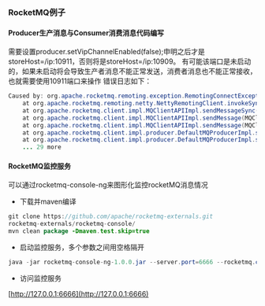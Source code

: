 ### RocketMQ例子

#### Producer生产消息与Consumer消费消息代码编写
需要设置producer.setVipChannelEnabled(false);申明之后才是storeHost=/ip:10911，否则将是storeHost=/ip:10909。
有可能该端口是未启动的，如果未启动将会导致生产者消息不能正常发送，消费者消息也不能正常接收，也就需要使用10911端口来操作
错误日志如下：
``` java
Caused by: org.apache.rocketmq.remoting.exception.RemotingConnectException: connect to <10.0.4.127:10909> failed
	at org.apache.rocketmq.remoting.netty.NettyRemotingClient.invokeSync(NettyRemotingClient.java:359)
	at org.apache.rocketmq.client.impl.MQClientAPIImpl.sendMessageSync(MQClientAPIImpl.java:349)
	at org.apache.rocketmq.client.impl.MQClientAPIImpl.sendMessage(MQClientAPIImpl.java:333)
	at org.apache.rocketmq.client.impl.MQClientAPIImpl.sendMessage(MQClientAPIImpl.java:296)
	at org.apache.rocketmq.client.impl.producer.DefaultMQProducerImpl.sendKernelImpl(DefaultMQProducerImpl.java:693)
	at org.apache.rocketmq.client.impl.producer.DefaultMQProducerImpl.sendDefaultImpl(DefaultMQProducerImpl.java:460)
	... 29 more
```

#### RocketMQ监控服务
可以通过rocketmq-console-ng来图形化监控rocketMQ消息情况
 - 下载并maven编译
```java
git clone https://github.com/apache/rocketmq-externals.git
rocketmq-externals/rocketmq-console/
mvn clean package -Dmaven.test.skip=true
```

 - 启动监控服务，多个参数之间用空格隔开
```java
java -jar rocketmq-console-ng-1.0.0.jar --server.port=6666 --rocketmq.config.namesrvAddr=10.0.4.127:9876 --rocketmq.config.isVIPChannel=false
```

 - 访问监控服务

[http://127.0.0.1:6666](http://127.0.0.1:6666)
